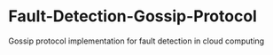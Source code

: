 # Fault-Detection-Gossip-Protocol
Gossip protocol implementation for fault detection in cloud computing
